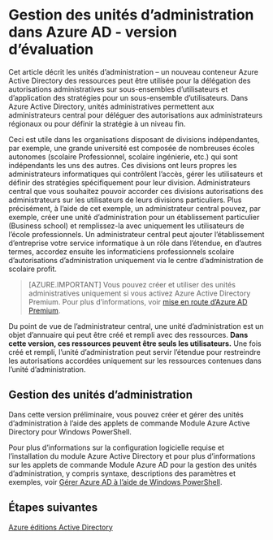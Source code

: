 <properties
   pageTitle="Gestion des unités d’administration dans Azure Active Directory"
   description="À l’aide d’unités administratives pour la délégation plus précise des autorisations dans Azure Active Directory"
   services="active-directory"
   documentationCenter=""
   authors="curtand"
   manager="femila"
   editor=""/>

<tags
   ms.service="active-directory"
   ms.devlang="na"
   ms.topic="article"
   ms.tgt_pltfrm="na"
   ms.workload="identity"
   ms.date="08/23/2016"
   ms.author="curtand"/>

# <a name="administrative-units-management-in-azure-ad---public-preview"></a>Gestion des unités d’administration dans Azure AD - version d’évaluation

Cet article décrit les unités d’administration – un nouveau conteneur Azure Active Directory des ressources peut être utilisée pour la délégation des autorisations administratives sur sous-ensembles d’utilisateurs et d’application des stratégies pour un sous-ensemble d’utilisateurs. Dans Azure Active Directory, unités administratives permettent aux administrateurs central pour déléguer des autorisations aux administrateurs régionaux ou pour définir la stratégie à un niveau fin.

Ceci est utile dans les organisations disposant de divisions indépendantes, par exemple, une grande université est composée de nombreuses écoles autonomes (scolaire Professionnel, scolaire ingénierie, etc.) qui sont indépendants les uns des autres. Ces divisions ont leurs propres les administrateurs informatiques qui contrôlent l’accès, gérer les utilisateurs et définir des stratégies spécifiquement pour leur division. Administrateurs central que vous souhaitez pouvoir accorder ces divisions autorisations des administrateurs sur les utilisateurs de leurs divisions particuliers. Plus précisément, à l’aide de cet exemple, un administrateur central pouvez, par exemple, créer une unité d’administration pour un établissement particulier (Business school) et remplissez-la avec uniquement les utilisateurs de l’école professionnels. Un administrateur central peut ajouter l’établissement d’entreprise votre service informatique à un rôle dans l’étendue, en d’autres termes, accordez ensuite les informaticiens professionnels scolaire d’autorisations d’administration uniquement via le centre d’administration de scolaire profit.

> [AZURE.IMPORTANT]
> Vous pouvez créer et utiliser des unités administratives uniquement si vous activez Azure Active Directory Premium. Pour plus d’informations, voir [mise en route d’Azure AD Premium](active-directory-get-started-premium.md).

Du point de vue de l’administrateur central, une unité d’administration est un objet d’annuaire qui peut être créé et rempli avec des ressources. **Dans cette version, ces ressources peuvent être seuls les utilisateurs.** Une fois créé et rempli, l’unité d’administration peut servir l’étendue pour restreindre les autorisations accordées uniquement sur les ressources contenues dans l’unité d’administration.

## <a name="managing-administrative-units"></a>Gestion des unités d’administration

Dans cette version préliminaire, vous pouvez créer et gérer des unités d’administration à l’aide des applets de commande Module Azure Active Directory pour Windows PowerShell.

Pour plus d’informations sur la configuration logicielle requise et l’installation du module Azure Active Directory et pour plus d’informations sur les applets de commande Module Azure AD pour la gestion des unités d’administration, y compris syntaxe, descriptions des paramètres et exemples, voir [Gérer Azure AD à l’aide de Windows PowerShell](https://msdn.microsoft.com/library/azure/jj151815.aspx).


## <a name="next-steps"></a>Étapes suivantes
[Azure éditions Active Directory](active-directory-editions.md)
